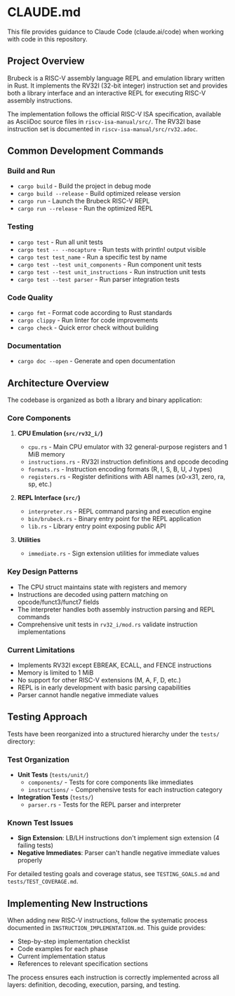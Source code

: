 # CLAUDE.md

This file provides guidance to Claude Code (claude.ai/code) when working with code in this repository.

## Project Overview

Brubeck is a RISC-V assembly language REPL and emulation library written in Rust. It implements the RV32I (32-bit integer) instruction set and provides both a library interface and an interactive REPL for executing RISC-V assembly instructions.

The implementation follows the official RISC-V ISA specification, available as AsciiDoc source files in `riscv-isa-manual/src/`. The RV32I base instruction set is documented in `riscv-isa-manual/src/rv32.adoc`.

## Common Development Commands

### Build and Run
- `cargo build` - Build the project in debug mode
- `cargo build --release` - Build optimized release version
- `cargo run` - Launch the Brubeck RISC-V REPL
- `cargo run --release` - Run the optimized REPL

### Testing
- `cargo test` - Run all unit tests
- `cargo test -- --nocapture` - Run tests with println! output visible
- `cargo test test_name` - Run a specific test by name
- `cargo test --test unit_components` - Run component unit tests
- `cargo test --test unit_instructions` - Run instruction unit tests
- `cargo test --test parser` - Run parser integration tests

### Code Quality
- `cargo fmt` - Format code according to Rust standards
- `cargo clippy` - Run linter for code improvements
- `cargo check` - Quick error check without building

### Documentation
- `cargo doc --open` - Generate and open documentation

## Architecture Overview

The codebase is organized as both a library and binary application:

### Core Components

1. **CPU Emulation (`src/rv32_i/`)**
   - `cpu.rs` - Main CPU emulator with 32 general-purpose registers and 1 MiB memory
   - `instructions.rs` - RV32I instruction definitions and opcode decoding
   - `formats.rs` - Instruction encoding formats (R, I, S, B, U, J types)
   - `registers.rs` - Register definitions with ABI names (x0-x31, zero, ra, sp, etc.)

2. **REPL Interface (`src/`)**
   - `interpreter.rs` - REPL command parsing and execution engine
   - `bin/brubeck.rs` - Binary entry point for the REPL application
   - `lib.rs` - Library entry point exposing public API

3. **Utilities**
   - `immediate.rs` - Sign extension utilities for immediate values

### Key Design Patterns

- The CPU struct maintains state with registers and memory
- Instructions are decoded using pattern matching on opcode/funct3/funct7 fields
- The interpreter handles both assembly instruction parsing and REPL commands
- Comprehensive unit tests in `rv32_i/mod.rs` validate instruction implementations

### Current Limitations

- Implements RV32I except EBREAK, ECALL, and FENCE instructions
- Memory is limited to 1 MiB
- No support for other RISC-V extensions (M, A, F, D, etc.)
- REPL is in early development with basic parsing capabilities
- Parser cannot handle negative immediate values

## Testing Approach

Tests have been reorganized into a structured hierarchy under the `tests/` directory:

### Test Organization
- **Unit Tests** (`tests/unit/`)
  - `components/` - Tests for core components like immediates
  - `instructions/` - Comprehensive tests for each instruction category
- **Integration Tests** (`tests/`)
  - `parser.rs` - Tests for the REPL parser and interpreter

### Known Test Issues
- **Sign Extension**: LB/LH instructions don't implement sign extension (4 failing tests)
- **Negative Immediates**: Parser can't handle negative immediate values properly

For detailed testing goals and coverage status, see `TESTING_GOALS.md` and `tests/TEST_COVERAGE.md`.

## Implementing New Instructions

When adding new RISC-V instructions, follow the systematic process documented in `INSTRUCTION_IMPLEMENTATION.md`. This guide provides:
- Step-by-step implementation checklist
- Code examples for each phase
- Current implementation status
- References to relevant specification sections

The process ensures each instruction is correctly implemented across all layers: definition, decoding, execution, parsing, and testing.